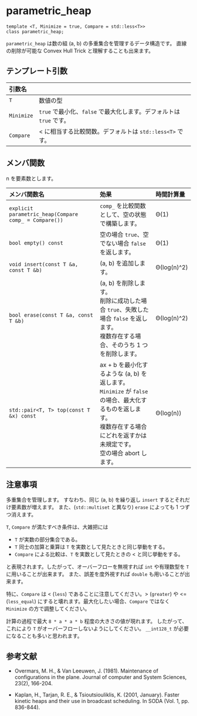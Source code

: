 # parametric_heap
```
template <T, Minimize = true, Compare = std::less<T>>
class parametric_heap;
```

`parametric_heap` は数の組 (a, b) の多重集合を管理するデータ構造です。
直線の削除が可能な Convex Hull Trick と理解することも出来ます。

## テンプレート引数
|引数名||
|:---|:---|
|`T`|数値の型|
|`Minimize`|`true` で最小化、`false` で最大化します。デフォルトは `true` です。|
|`Compare`|< に相当する比較関数。デフォルトは `std::less<T>` です。|

## メンバ関数

n を要素数とします。

|メンバ関数名|効果|時間計算量|
|:---|:---|:---|
|`explicit parametric_heap(Compare comp_ = Compare())`|`comp_` を比較関数として、空の状態で構築します。|Θ(1)|
|`bool empty() const`|空の場合 `true`、空でない場合 `false` を返します。|Θ(1)|
|`void insert(const T &a, const T &b)`|(a, b) を追加します。|Θ(log(n)^2)|
|`bool erase(const T &a, const T &b)`|(a, b) を削除します。<br>削除に成功した場合 `true`、失敗した場合 `false` を返します。<br>複数存在する場合、そのうち 1 つを削除します。|Θ(log(n)^2)|
|`std::pair<T, T> top(const T &x) const`|ax + b を最小化するような (a, b) を返します。<br>`Minimize` が `false` の場合、最大化するものを返します。<br>複数存在する場合にどれを返すかは未規定です。<br>空の場合 abort します。|Θ(log(n))|

## 注意事項

多重集合を管理します。
すなわち、同じ (a, b) を繰り返し `insert` するとそれだけ要素数が増えます。
また、(`std::multiset` と異なり) `erase` によっても 1 つずつ消えます。

`T`, `Compare` が満たすべき条件は、大雑把には

-   `T` が実数の部分集合である。
-   `T` 同士の加算と乗算は `T` を実数として見たときと同じ挙動をする。
-   `Compare` による比較は、`T` を実数として見たときの < と同じ挙動をする。

と表現されます。したがって、オーバーフローを無視すれば `int` や有理数型を `T`
に用いることが出来ます。 また、誤差を度外視すれば `double`
も用いることが出来ます。

特に、`Compare` は < (`less`) であることに注意してください。> (`greater`) や <=
(`less_equal`) にすると壊れます。最大化したい場合、`Compare` ではなく `Minimize`
の方で調整してください。


計算の過程で最大 `8 * a * a * b` 程度の大きさの値が現れます。
したがって、これにより `T` がオーバーフローしないようにしてください。
`__int128_t` が必要になることも多いと思われます。

## 参考文献

-   Overmars, M. H., & Van Leeuwen, J. (1981).
    Maintenance of configurations in the plane.
    Journal of computer and System Sciences, 23(2), 166-204.

-   Kaplan, H., Tarjan, R. E., & Tsioutsiouliklis, K. (2001, January).
    Faster kinetic heaps and their use in broadcast scheduling.
    In SODA (Vol. 1, pp. 836-844).
